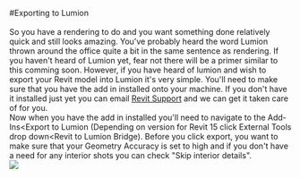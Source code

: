 #Exporting to Lumion  
<br>
So you have a rendering to do and you want something done relatively quick and still looks amazing. You've probably heard the word Lumion thrown around the office quite a bit in the same sentence as rendering. If you haven't heard of Lumion yet, fear not there will be a primer similar to this comming soon. However, if you have heard of lumion and wish to export your Revit model into Lumion it's very simple. You'll need to make sure that you have the add in installed onto your machine. If you don't have it installed just yet you can email <a href="mailto:revitsupport@dpsdesign.org">Revit Support</a> and we can get it taken care of for you. 
<br>
Now when you have the add in installed you'll need to navigate to the Add-Ins<Export to Lumion (Depending on version for Revit 15 click External Tools drop down<Revit to Lumion Bridge). Before you click export, you want to make sure that your Geometry Accuracy is set to high and if you don't have a need for any interior shots you can check "Skip interior details". 
<br>
<img src="images/8/LinkLumion.png">

